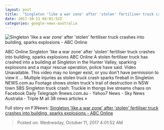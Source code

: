 ```yaml
---
layout: post
title:  "Singleton 'like a war zone' after 'stolen' fertiliser truck crashes into building, sparks explosions - ABC Online"
date: 2017-10-11 04:01:52Z
categories: google-news-australia
---
```


![Singleton 'like a war zone' after 'stolen' fertiliser truck crashes into building, sparks explosions - ABC Online](http://www.abc.net.au/news/image/9038928-3x2-220x147.jpg)

ABC Online Singleton 'like a war zone' after 'stolen' fertiliser truck crashes into building, sparks explosions ABC Online A stolen fertiliser truck has crashed into a building at Singleton in the Hunter Valley, sparking explosions and a major rescue operation, police have said. Video Unavailable. This video may no longer exist, or you don't have permission to view it ... Multiple injuries as stolen truck crash sparks fireball in Singleton NEWS.com.au Footage shows stolen truck's trail of destruction in NSW town SBS Singleton truck crash: Truckie in thongs live streams chaos on Facebook Daily Telegraph 9news.com.au - Yahoo7 News - Sky News Australia - Triple M all 38 news articles »


Full story on F3News: [Singleton 'like a war zone' after 'stolen' fertiliser truck crashes into building, sparks explosions - ABC Online](http://www.f3nws.com/n/NfmBgE)

> Posted on: Wednesday, October 11, 2017 4:01:52 AM
